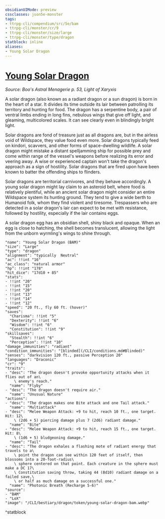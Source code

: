 ```yaml
---
obsidianUIMode: preview
cssclasses: json5e-monster
tags:
- ttrpg-cli/compendium/src/5e/bam
- ttrpg-cli/monster/cr/9
- ttrpg-cli/monster/size/large
- ttrpg-cli/monster/type/dragon
statblock: inline
aliases:
- Young Solar Dragon
---
```

# [Young Solar Dragon](CLI/bestiary/dragon/young-solar-dragon-bam.md)
*Source: Boo's Astral Menagerie p. 53, Light of Xaryxis*  

A solar dragon (also known as a radiant dragon or a sun dragon) is born in the heart of a star. It divides its time outside its lair between patrolling its territory and hunting for food. The dragon has a serpentine body, a pair of ventral limbs ending in long fins, nebulous wings that give off light, and gleaming, multicolored scales. It can see clearly even in blindingly bright light.

Solar dragons are fond of treasure just as all dragons are, but in the airless void of Wildspace, they value food even more. Solar dragons typically feed on kindori, scavvers, and other forms of space-dwelling wildlife. A solar dragon might mistake a distant spelljamming ship for possible prey and come within range of the vessel's weapons before realizing its error and veering away. A wise or experienced captain won't take the dragon's approach as a sign of hostility. Solar dragons that are fired upon have been known to batter the offending ships to flinders.

Solar dragons are territorial carnivores, and they behave accordingly. A young solar dragon might lay claim to an asteroid belt, where food is relatively plentiful, while an ancient solar dragon might consider an entire Wildspace system its hunting ground. They tend to give a wide berth to Humanoid folk, whom they find violent and tiresome. Trespassers who are detected in a solar dragon's lair can expect to be met with resistance, followed by hostility, especially if the lair contains eggs.

A solar dragon egg has an obsidian shell, shiny black and opaque. When an egg is close to hatching, the shell becomes translucent, allowing the light from the unborn wyrmling's wings to shine through.

```statblock
"name": "Young Solar Dragon (BAM)"
"size": "Large"
"type": "dragon"
"alignment": "typically  Neutral"
"ac": !!int "16"
"ac_class": "natural armor"
"hp": !!int "178"
"hit_dice": "17d10 + 85"
"stats":
- !!int "20"
- !!int "15"
- !!int "20"
- !!int "13"
- !!int "14"
- !!int "12"
"speed": "20 ft., fly 60 ft. (hover)"
"saves":
  "Charisma": !!int "5"
  "Dexterity": !!int "6"
  "Wisdom": !!int "6"
  "Constitution": !!int "9"
"skillsaves":
  "Stealth": !!int "6"
  "Perception": !!int "10"
"damage_immunities": "radiant"
"condition_immunities": "[blinded](/CLI/conditions.md#Blinded)"
"senses": "darkvision 120 ft., passive Perception 20"
"languages": "Draconic"
"cr": "9"
"traits":
- "desc": "The dragon doesn't provoke opportunity attacks when it flies out of an\
    \ enemy's reach."
  "name": "Flyby"
- "desc": "The dragon doesn't require air."
  "name": "Unusual Nature"
"actions":
- "desc": "The dragon makes one Bite attack and one Tail attack."
  "name": "Multiattack"
- "desc": "Melee Weapon Attack: +9 to hit, reach 10 ft., one target. Hit: 12\
    \ (2d6 + 5) piercing damage plus 7 (2d6) radiant damage."
  "name": "Bite"
- "desc": "Melee Weapon Attack: +9 to hit, reach 15 ft., one target. Hit: 8\
    \ (1d6 + 5) bludgeoning damage."
  "name": "Tail"
- "desc": "The dragon exhales a flashing mote of radiant energy that travels to a\
    \ point the dragon can see within 120 feet of itself, then blossoms into a 20-foot-radius\
    \ sphere centered on that point. Each creature in the sphere must make a DC 17\
    \ Constitution saving throw, taking 44 (8d10) radiant damage on a failed save,\
    \ or half as much damage on a successful one."
  "name": "Photonic Breath (Recharge 5-6)"
"source":
- "BAM"
- "LoX"
"image": "/CLI/bestiary/dragon/token/young-solar-dragon-bam.webp"
```
^statblock